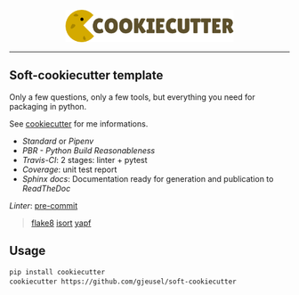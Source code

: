 <p align="center"><img width="60%" src="_static/cookiecutter_logo.png" /></p>

--------------------------------------------------------------------------------

## Soft-cookiecutter template

Only a few questions, only a few tools, but everything you need for packaging in python.

See [cookiecutter](https://github.com/audreyr/cookiecutter) for me informations.

- *Standard* or *Pipenv*
- *PBR - Python Build Reasonableness*
- *Travis-CI*: 2 stages: linter + pytest
- *Coverage*: unit test report
- *Sphinx docs*: Documentation ready for generation and publication to *ReadTheDoc*

*Linter*: [pre-commit](https://github.com/pre-commit/pre-commit)
> [flake8](https://github.com/PyCQA/flake8)
> [isort](https://github.com/timothycrosley/isort)
> [yapf](https://github.com/google/yapf)


## Usage

```bash
pip install cookiecutter
cookiecutter https://github.com/gjeusel/soft-cookiecutter
```

